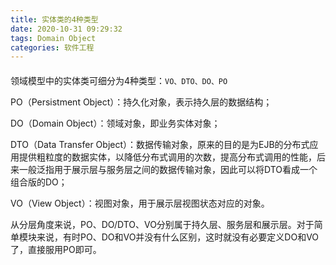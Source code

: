 ```yaml
---
title: 实体类的4种类型
date: 2020-10-31 09:29:32
tags: Domain Object
categories: 软件工程
---
```


#### 

<!--more-->

领域模型中的实体类可细分为4种类型：`VO、DTO、DO、PO`

PO（Persistment Object）：持久化对象，表示持久层的数据结构；

DO（Domain Object）：领域对象，即业务实体对象；

DTO（Data Transfer Object）：数据传输对象，原来的目的是为EJB的分布式应用提供粗粒度的数据实体，以降低分布式调用的次数，提高分布式调用的性能，后来一般泛指用于展示层与服务层之间的数据传输对象，因此可以将DTO看成一个组合版的DO；

VO（View Object）：视图对象，用于展示层视图状态对应的对象。

从分层角度来说，PO、DO/DTO、VO分别属于持久层、服务层和展示层。对于简单模块来说，有时PO、DO和VO并没有什么区别，这时就没有必要定义DO和VO了，直接服用PO即可。

